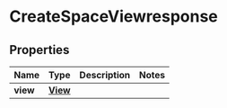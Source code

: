 

# CreateSpaceViewresponse


## Properties

| Name | Type | Description | Notes |
|------------ | ------------- | ------------- | -------------|
|**view** | [**View**](View.md) |  |  |



